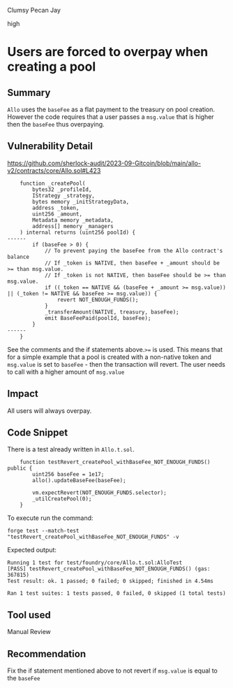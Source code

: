 Clumsy Pecan Jay

high

# Users are forced to overpay when creating a pool
## Summary

`Allo` uses the `baseFee` as a flat payment to the treasury on pool creation. However the code requires that a user passes a `msg.value` that is higher then the `baseFee` thus overpaying.

## Vulnerability Detail
https://github.com/sherlock-audit/2023-09-Gitcoin/blob/main/allo-v2/contracts/core/Allo.sol#L423
```solidity
    function _createPool(
        bytes32 _profileId,
        IStrategy _strategy,
        bytes memory _initStrategyData,
        address _token,
        uint256 _amount,
        Metadata memory _metadata,
        address[] memory _managers
    ) internal returns (uint256 poolId) {
------
        if (baseFee > 0) {
            // To prevent paying the baseFee from the Allo contract's balance
            // If _token is NATIVE, then baseFee + _amount should be >= than msg.value.
            // If _token is not NATIVE, then baseFee should be >= than msg.value.
            if ((_token == NATIVE && (baseFee + _amount >= msg.value)) || (_token != NATIVE && baseFee >= msg.value)) {
                revert NOT_ENOUGH_FUNDS();
            }
            _transferAmount(NATIVE, treasury, baseFee);
            emit BaseFeePaid(poolId, baseFee);
        }
------
    }
```

See the comments and the if statements above.`>=` is used. This means that for a simple example that a pool is created with a non-native token and `msg.value` is set to `baseFee` - then the transaction will revert. The user needs to call with a higher amount of `msg.value`

## Impact

All users will always overpay.
 
## Code Snippet

There is a test already written in `Allo.t.sol`.
```solidity
    function testRevert_createPool_withBaseFee_NOT_ENOUGH_FUNDS() public {
        uint256 baseFee = 1e17;
        allo().updateBaseFee(baseFee);

        vm.expectRevert(NOT_ENOUGH_FUNDS.selector);
        _utilCreatePool(0);
    }
```

To execute run the command:
```solidity
forge test --match-test "testRevert_createPool_withBaseFee_NOT_ENOUGH_FUNDS" -v
```

Expected output:
```solidity
Running 1 test for test/foundry/core/Allo.t.sol:AlloTest
[PASS] testRevert_createPool_withBaseFee_NOT_ENOUGH_FUNDS() (gas: 367815)
Test result: ok. 1 passed; 0 failed; 0 skipped; finished in 4.54ms
 
Ran 1 test suites: 1 tests passed, 0 failed, 0 skipped (1 total tests)
```

## Tool used

Manual Review

## Recommendation

Fix the if statement mentioned above to not revert if `msg.value` is equal to the `baseFee`